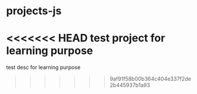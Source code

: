 # projects-js

<<<<<<< HEAD
test project for learning purpose
=======
test desc for learning purpose
>>>>>>> 9af91f58b00b364c404e337f2de2b445937b1a93
